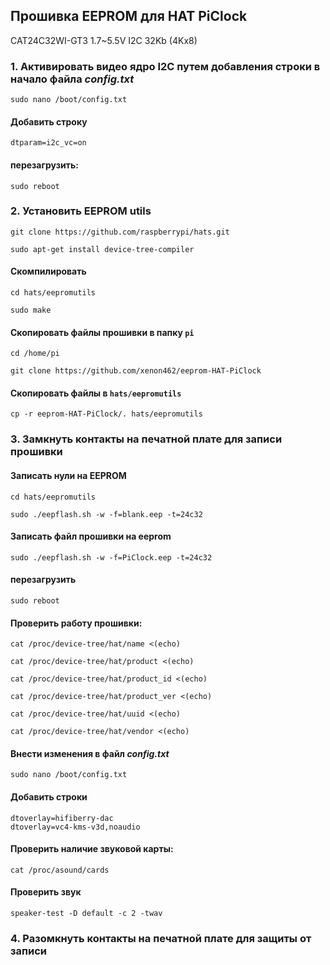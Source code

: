 ## Прошивка EEPROM для HAT PiClock 
CAT24C32WI-GT3 1.7~5.5V I2C 32Kb (4Kx8) 

### 1. Активировать видео ядро I2C путем добавления строки в начало файла ***config.txt***

```
sudo nano /boot/config.txt
```

#### Добавить строку

```
dtparam=i2c_vc=on
```

#### перезагрузить:

```
sudo reboot
```

### 2. Установить EEPROM utils

```
git clone https://github.com/raspberrypi/hats.git
```

```
sudo apt-get install device-tree-compiler
```

#### Скомпилировать

```
cd hats/eepromutils
```

```
sudo make
```

#### Скопировать файлы прошивки в папку `pi`

```
cd /home/pi
```

```
git clone https://github.com/xenon462/eeprom-HAT-PiClock
```

#### Скопировать файлы в `hats/eepromutils`

```
cp -r eeprom-HAT-PiClock/. hats/eepromutils
```

### 3. Замкнуть контакты на печатной плате для записи прошивки

#### Записать нули на EEPROM

```
cd hats/eepromutils
```

```
sudo ./eepflash.sh -w -f=blank.eep -t=24c32
```

#### Записать файл прошивки на eeprom

```
sudo ./eepflash.sh -w -f=PiClock.eep -t=24c32
```

#### перезагрузить

```
sudo reboot
```

#### Проверить работу прошивки:

```
cat /proc/device-tree/hat/name <(echo)
```
```
cat /proc/device-tree/hat/product <(echo)
```
```
cat /proc/device-tree/hat/product_id <(echo)
```
```
cat /proc/device-tree/hat/product_ver <(echo)
```
```
cat /proc/device-tree/hat/uuid <(echo)
```
```
cat /proc/device-tree/hat/vendor <(echo)
```
#### Внести изменения в файл _config.txt_
```
sudo nano /boot/config.txt
```
#### Добавить строки
```
dtoverlay=hifiberry-dac
dtoverlay=vc4-kms-v3d,noaudio
```

#### Проверить наличие звуковой карты:

```
cat /proc/asound/cards
```

#### Проверить звук

```
speaker-test -D default -c 2 -twav
```

### 4. Разомкнуть контакты на печатной плате для защиты от записи

